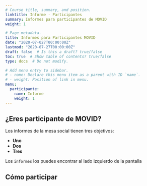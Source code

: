 ```yaml
---
# Course title, summary, and position.
linktitle: Informe - Participantes
summary: Informes para participantes de MOVID
weight: 1

# Page metadata.
title: Informes para Participantes MOVID
date: "2020-07-027T00:00:00Z"
lastmod: "2020-07-27T00:00:00Z"
draft: false  # Is this a draft? true/false
toc: true  # Show table of contents? true/false
type: docs  # Do not modify.

# Add menu entry to sidebar.
# - name: Declare this menu item as a parent with ID `name`.
# - weight: Position of link in menu.
menu:
  participante:
    name: Informe
    weight: 1
---
```


## ¿Eres participante de MOVID?

Los informes de la mesa social tienen tres objetivos:

* **Uno**
* **Dos**
* **Tres**

Los `informes` los puedes encontrar al lado izquierdo de la pantalla

## Cómo participar
